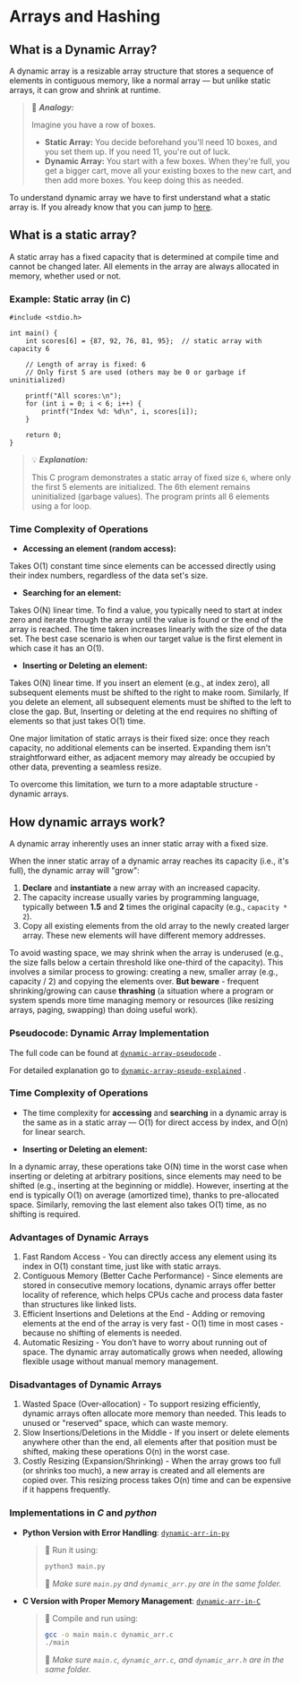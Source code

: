 # **Arrays and Hashing**

## **What is a Dynamic Array?**

A dynamic array is a resizable array structure that stores a sequence of elements in contiguous memory, like a normal array — but unlike static arrays, it can grow and shrink at runtime.

> 🧠 _**Analogy:**_
>
> Imagine you have a row of boxes.
> * **Static Array:** You decide beforehand you'll need 10 boxes, and you set them up. If you need 11, you're out of luck.
> * **Dynamic Array:** You start with a few boxes. When they're full, you get a bigger cart, move all your existing boxes to the new cart, and then add more boxes. You keep doing this as needed.

To understand dynamic array we have to first understand what a static array is. If you already know that you can jump to [here](#how-da-works). 

## **What is a static array?**

A static array has a fixed capacity that is determined at compile time and cannot be changed later. All elements in the array are always allocated in memory, whether used or not. 

### **Example: Static array (in C)**

```
#include <stdio.h>

int main() {
    int scores[6] = {87, 92, 76, 81, 95};  // static array with capacity 6

    // Length of array is fixed: 6
    // Only first 5 are used (others may be 0 or garbage if uninitialized)
    
    printf("All scores:\n");
    for (int i = 0; i < 6; i++) {
        printf("Index %d: %d\n", i, scores[i]);
    }

    return 0;
}
```

> 💡 _**Explanation:**_ 
> 
> This C program demonstrates a static array of fixed size `6`, where only the first 5 elements are initialized. The 6th element remains uninitialized (garbage values). The program prints all 6 elements using a for loop.

### **Time Complexity of Operations**

- **Accessing an element (random access):**

Takes O(1) constant time since elements can be accessed directly using their index numbers, regardless of the data set's size.

- **Searching for an element:**

Takes O(N) linear time. To find a value, you typically need to start at index zero and iterate through the array until the value is found or the end of the array is reached. The time taken increases linearly with the size of the data set. The best case scenario is when our target value is the first element in which case it has an O(1). 

- **Inserting or Deleting an element:**

Takes O(N) linear time. If you insert an element (e.g., at index zero), all subsequent elements must be shifted to the right to make room. Similarly, If you delete an element, all subsequent elements must be shifted to the left to close the gap. But, Inserting or deleting at the end requires no shifting of elements so that just takes O(1) time. 


One major limitation of static arrays is their fixed size: once they reach capacity, no additional elements can be inserted. Expanding them isn't straightforward either, as adjacent memory may already be occupied by other data, preventing a seamless resize.

To overcome this limitation, we turn to a more adaptable structure - dynamic arrays.

## **How dynamic arrays work?** <a name="how-da-works"></a>

A dynamic array inherently uses an inner static array with a fixed size.

When the inner static array of a dynamic array reaches its capacity (i.e., it's full), the dynamic array will "grow":

1. **Declare** and **instantiate** a new array with an increased capacity.
2. The capacity increase usually varies by programming language, typically between **1.5** and **2** times the original capacity (e.g., `capacity * 2`). 
3. Copy all existing elements from the old array to the newly created larger array. These new elements will have different memory addresses.

To avoid wasting space, we may shrink when the array is underused  (e.g., the size falls below a certain threshold like one-third of the capacity). This involves a similar process to growing: creating a new, smaller array (e.g., capacity / 2) and copying the elements over. **But beware** - frequent shrinking/growing can cause **thrashing** (a situation where a program or system spends more time managing memory or resources (like resizing arrays, paging, swapping) than doing useful work). 

### **Pseudocode: Dynamic Array Implementation**

The full code can be found at [`dynamic-array-pseudocode`](src/dynamic_array.pseudo) .

For detailed explanation go to [`dynamic-array-pseudo-explained`](src/dynamic_array_pseudo_explained.md) . 

### **Time Complexity of Operations**

- The time complexity for **accessing** and **searching** in a dynamic array is the same as in a static array — O(1) for direct access by index, and O(n) for linear search. 

- **Inserting or Deleting an element:**

In a dynamic array, these operations take O(N) time in the worst case when inserting or deleting at arbitrary positions, since elements may need to be shifted (e.g., inserting at the beginning or middle). However, inserting at the end is typically O(1) on average (amortized time), thanks to pre-allocated space. Similarly, removing the last element also takes O(1) time, as no shifting is required.

### **Advantages of Dynamic Arrays**

1. Fast Random Access - You can directly access any element using its index in O(1) constant time, just like with static arrays.
2. Contiguous Memory (Better Cache Performance) - Since elements are stored in consecutive memory locations, dynamic arrays offer better locality of reference, which helps CPUs cache and process data faster than structures like linked lists.
3. Efficient Insertions and Deletions at the End - Adding or removing elements at the end of the array is very fast - O(1) time in most cases - because no shifting of elements is needed.
4. Automatic Resizing - You don’t have to worry about running out of space. The dynamic array automatically grows when needed, allowing flexible usage without manual memory management.

### **Disadvantages of Dynamic Arrays**

1. Wasted Space (Over-allocation) - To support resizing efficiently, dynamic arrays often allocate more memory than needed. This leads to unused or "reserved" space, which can waste memory.
2. Slow Insertions/Deletions in the Middle - If you insert or delete elements anywhere other than the end, all elements after that position must be shifted, making these operations O(n) in the worst case.
3. Costly Resizing (Expansion/Shrinking) - When the array grows too full (or shrinks too much), a new array is created and all elements are copied over. This resizing process takes O(n) time and can be expensive if it happens frequently.

### **Implementations in _C_ and _python_**

- **Python Version with Error Handling**: [`dynamic-arr-in-py`](src/dynamic_arr.py)  
  > 🚀 Run it using:  
  > ```bash
  > python3 main.py
  > ```
  > 📁 *Make sure `main.py` and `dynamic_arr.py` are in the same folder.*


- **C Version with Proper Memory Management**: [`dynamic-arr-in-C`](src/dynamic_arr.c)  
  > 🚀 Compile and run using:  
  > ```bash
  > gcc -o main main.c dynamic_arr.c
  > ./main
  > ```
  > 📁 *Make sure `main.c`, `dynamic_arr.c`, and `dynamic_arr.h` are in the same folder.*
